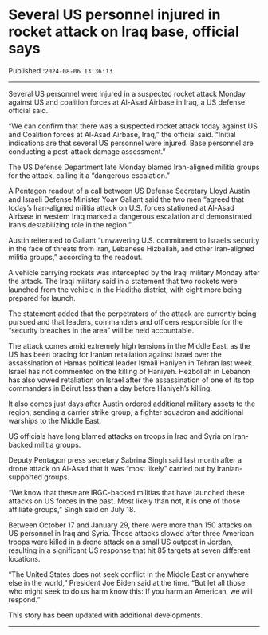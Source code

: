 # Several US personnel injured in rocket attack on Iraq base, official says

Published :`2024-08-06 13:36:13`

---

Several US personnel were injured in a suspected rocket attack Monday against US and coalition forces at Al-Asad Airbase in Iraq, a US defense official said.

“We can confirm that there was a suspected rocket attack today against US and Coalition forces at Al-Asad Airbase, Iraq,” the official said. “Initial indications are that several US personnel were injured. Base personnel are conducting a post-attack damage assessment.”

The US Defense Department late Monday blamed Iran-aligned militia groups for the attack, calling it a “dangerous escalation.”

A Pentagon readout of a call between US Defense Secretary Lloyd Austin and Israeli Defense Minister Yoav Gallant said the two men “agreed that today’s Iran-aligned militia attack on U.S. forces stationed at Al-Asad Airbase in western Iraq marked a dangerous escalation and demonstrated Iran’s destabilizing role in the region.”

Austin reiterated to Gallant “unwavering U.S. commitment to Israel’s security in the face of threats from Iran, Lebanese Hizballah, and other Iran-aligned militia groups,” according to the readout.

A vehicle carrying rockets was intercepted by the Iraqi military Monday after the attack. The Iraqi military said in a statement that two rockets were launched from the vehicle in the Haditha district, with eight more being prepared for launch.

The statement added that the perpetrators of the attack are currently being pursued and that leaders, commanders and officers responsible for the “security breaches in the area” will be held accountable.

The attack comes amid extremely high tensions in the Middle East, as the US has been bracing for Iranian retaliation against Israel over the assassination of Hamas political leader Ismail Haniyeh in Tehran last week. Israel has not commented on the killing of Haniyeh. Hezbollah in Lebanon has also vowed retaliation on Israel after the assassination of one of its top commanders in Beirut less than a day before Haniyeh’s killing.

It also comes just days after Austin ordered additional military assets to the region, sending a carrier strike group, a fighter squadron and additional warships to the Middle East.

US officials have long blamed attacks on troops in Iraq and Syria on Iran-backed militia groups.

Deputy Pentagon press secretary Sabrina Singh said last month after a drone attack on Al-Asad that it was “most likely” carried out by Iranian-supported groups.

“We know that these are IRGC-backed militias that have launched these attacks on US forces in the past. Most likely than not, it is one of those affiliate groups,” Singh said on July 18.

Between October 17 and January 29, there were more than 150 attacks on US personnel in Iraq and Syria. Those attacks slowed after three American troops were killed in a drone attack on a small US outpost in Jordan, resulting in a significant US response that hit 85 targets at seven different locations.

“The United States does not seek conflict in the Middle East or anywhere else in the world,” President Joe Biden said at the time. “But let all those who might seek to do us harm know this: If you harm an American, we will respond.”

This story has been updated with additional developments.

---

